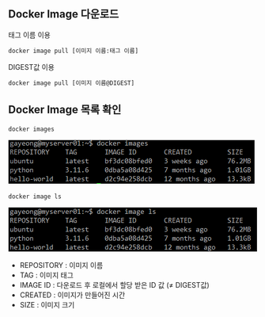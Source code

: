 ## Docker Image 다운로드

태그 이름 이용

```bash
docker image pull [이미지 이름:태그 이름]
```

DIGEST값 이용

```bash
docker image pull [이미지 이름@DIGEST]
```

## Docker Image 목록 확인

```bash
docker images
```

![도커이미지목록확인1](/images/도커이미지목록확인1.png)

```bash
docker image ls
```

![도커이미지목록확인2](/images/도커이미지목록확인2.png)

- REPOSITORY : 이미지 이름
- TAG : 이미지 태그
- IMAGE ID : 다운로드 후 로컬에서 할당 받은 ID 값 (≠ DIGEST값)
- CREATED : 이미지가 만들어진 시간
- SIZE : 이미지 크기